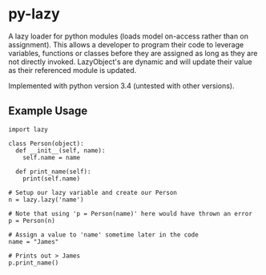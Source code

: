 # py-lazy
A lazy loader for python modules (loads model on-access rather than on assignment). This allows a developer to program their code to leverage variables, functions or classes before they are assigned as long as they are not directly invoked. LazyObject's are dynamic and will update their value as their referenced module is updated.

Implemented with python version 3.4 (untested with other versions).

## Example Usage

```
import lazy

class Person(object):
  def __init__(self, name):
    self.name = name
    
  def print_name(self):
    print(self.name)

# Setup our lazy variable and create our Person
n = lazy.lazy('name')

# Note that using 'p = Person(name)' here would have thrown an error
p = Person(n)

# Assign a value to 'name' sometime later in the code
name = "James"

# Prints out > James
p.print_name()
```
